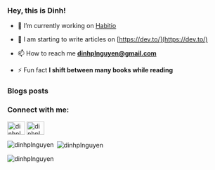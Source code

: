 <h3>Hey, this is Dinh!</h3>


- 🔭 I’m currently working on [Habitio](https://habitio.netlify.app/)

- 📝 I am starting to write articles on [https://dev.to/](https://dev.to/)

- 📫 How to reach me **dinhplnguyen@gmail.com**

- ⚡ Fun fact **I shift between many books while reading**

### Blogs posts
<!-- BLOG-POST-LIST:START -->
<!-- BLOG-POST-LIST:END -->

<h3 align="left">Connect with me:</h3>
<p align="left">
<a href="https://dev.to/dinhplnguyen" target="blank"><img align="center" src="https://raw.githubusercontent.com/rahuldkjain/github-profile-readme-generator/master/src/images/icons/Social/devto.svg" alt="dinhplnguyen" height="30" width="40" /></a>
<a href="https://linkedin.com/in/dinhplnguyen" target="blank"><img align="center" src="https://raw.githubusercontent.com/rahuldkjain/github-profile-readme-generator/master/src/images/icons/Social/linked-in-alt.svg" alt="dinhplnguyen" height="30" width="40" /></a>
</p>

<p><img align="left" src="https://github-readme-stats.vercel.app/api/top-langs?username=dinhplnguyen&show_icons=true&locale=en&layout=compact" alt="dinhplnguyen" /></p>

<p>&nbsp;<img align="center" src="https://github-readme-stats.vercel.app/api?username=dinhplnguyen&show_icons=true&locale=en" alt="dinhplnguyen" /></p>

<p><img align="center" src="https://github-readme-streak-stats.herokuapp.com/?user=dinhplnguyen&" alt="dinhplnguyen" /></p>
